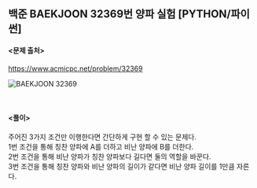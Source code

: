 ## 백준 BAEKJOON 32369번 양파 실험 [PYTHON/파이썬]

#### <문제 출처><br>
https://www.acmicpc.net/problem/32369

![BAEKJOON 32369](https://img1.daumcdn.net/thumb/R1280x0/?scode=mtistory2&fname=https%3A%2F%2Fblog.kakaocdn.net%2Fdn%2FcyYhVs%2FbtsKyxFoYOu%2Fl2Vt4rT2rbHKyS0dS5qVbK%2Fimg.png)

<br>

#### <풀이><br>

주어진 3가지 조건만 이행한다면 간단하게 구현 할 수 있는 문제다.  
1번 조건을 통해 칭찬 양파에 A를 더하고 비난 양파에 B를 더한다.  
2번 조건을 통해 비난 양파가 칭찬 양파보다 길다면 둘의 역할을 바꾼다.  
3번 조건을 통해 칭찬 양파와 비난 양파의 길이가 같다면 비난 양파 길이를 1만큼 자른다.  